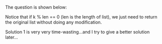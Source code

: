 The question is shown below:

Notice that if k % len == 0 (len is the length of list), we just need to return the original list without doing any modification.

Solution 1 is very very time-wasting...and I try to give a better solution later...

